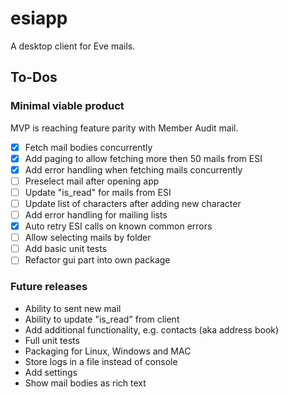 # esiapp

A desktop client for Eve mails.

## To-Dos

### Minimal viable product

MVP is reaching feature parity with Member Audit mail.

- [x] Fetch mail bodies concurrently
- [x] Add paging to allow fetching more then 50 mails from ESI
- [x] Add error handling when fetching mails concurrently
- [ ] Preselect mail after opening app
- [ ] Update "is_read" for mails from ESI
- [ ] Update list of characters after adding new character
- [ ] Add error handling for mailing lists
- [x] Auto retry ESI calls on known common errors
- [ ] Allow selecting mails by folder
- [ ] Add basic unit tests
- [ ] Refactor gui part into own package

### Future releases

- Ability to sent new mail
- Ability to update "is_read" from client
- Add additional functionality, e.g. contacts (aka address book)
- Full unit tests
- Packaging for Linux, Windows and MAC
- Store logs in a file instead of console
- Add settings
- Show mail bodies as rich text
